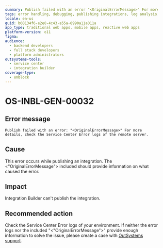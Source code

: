 ```yaml
---
summary: Publish failed with an error "<OriginalErrorMessage>" For more details, check the Service Center Error logs of the remote server.
tags: error handling, debugging, publishing integrations, log analysis, outsystems platform
locale: en-us
guid: b08134f6-e2e0-4c43-a55a-8990a11a011a
app_type: traditional web apps, mobile apps, reactive web apps
platform-version: o11
figma:
audience:
  - backend developers
  - full stack developers
  - platform administrators
outsystems-tools:
  - service center
  - integration builder
coverage-type:
  - unblock
---
```


# OS-INBL-GEN-00032

## Error message

`Publish failed with an error: "<OriginalErrorMessage>" For more details, check the Service Center Error logs of the remote server.`

## Cause

This error occurs while publishing an integration.
The &lt;"OriginalErrorMessage"&gt; included should provide information on what caused the error.

## Impact

Integration Builder can't publish the integration.

## Recommended action

Check the Service Center Error logs of your environment. If neither the error logs nor the included "&lt;"OriginalErrorMessage"&gt;" provide enough information to solve the issue, please create a case with [OutSystems support](https://success.outsystems.com/Support).





